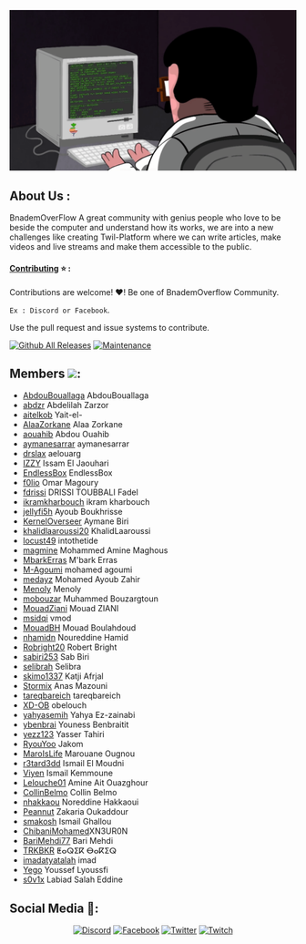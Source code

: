 <p align="center">
<img src="https://github.com/BnademOverflow/BnademOverflow-Community/blob/main/assets/cover.gif">
</p>

## About Us : 

BnademOverFlow A great community with genius people who love to be beside the computer and understand how its works, we are into a new challenges like creating Twil-Platform where we can write articles, make videos and live streams and make them accessible to the public.

#### [Contributing](https://github.com/BnademOverflow/BnademOverflow-Community/blob/main/CONTRIBUTING.md) ⭐ :

Contributions are welcome! ♥! Be one of BnademOverflow Community.

`Ex : Discord or Facebook`.

Use the pull request and issue systems to contribute.

[![Github All Releases](https://img.shields.io/badge/status-active-brightgreen)]()
[![Maintenance](https://img.shields.io/badge/Maintained%3F-yes-green.svg)](https://GitHub.com/Naereen/StrapDown.js/graphs/commit-activity)

## Members <img src="https://media.giphy.com/media/C4b6GwFKbYxK8/giphy.gif" width="30px">:

- [AbdouBouallaga](https://github.com/AbdouBouallaga) AbdouBouallaga
- [abdzr](https://github.com/abdzr) Abdelilah Zarzor
- [aitelkob](https://github.com/aitelkob) Yait-el-
- [AlaaZorkane](https://github.com/AlaaZorkane) Alaa Zorkane
- [aouahib](https://github.com/aouahib) Abdou Ouahib
- [aymanesarrar](https://github.com/aymanesarrar) aymanesarrar
- [drslax](https://github.com/drslax) aelouarg
- [IZZY](https://github.com/IssamElJaouhari) Issam El Jaouhari
- [EndlessBox](https://github.com/EndlessBox) EndlessBox
- [f0lio](https://github.com/f0lio) Omar Magoury
- [fdrissi](https://github.com/fdrissi) DRISSI TOUBBALI Fadel
- [ikramkharbouch](https://github.com/ikramkharbouch) ikram kharbouch
- [jellyfi5h](https://github.com/jellyfi5h) Ayoub Boukhrisse
- [KernelOverseer](https://github.com/KernelOverseer) Aymane Biri
- [khalidlaaroussi20](https://github.com/khalidlaaroussi20) KhalidLaaroussi
- [locust49](https://github.com/locust49) intothetide
- [magmine](https://github.com/magmine) Mohammed Amine Maghous
- [MbarkErras](https://github.com/MbarkErras) M'bark Erras
- [M-Agoumi](https://github.com/M-Agoumi) mohamed agoumi
- [medayz](https://github.com/medayz) Mohamed Ayoub Zahir
- [MenoIy](https://github.com/MenoIy) Menoly
- [mobouzar](https://github.com/mobouzar) Muhammed Bouzargtoun
- [MouadZiani](https://github.com/mouadziani) Mouad ZIANI
- [msidqi](https://github.com/msidqi) vmod
- [MouadBH](https://github.com/MouadBH) Mouad Boulahdoud
- [nhamidn](https://github.com/nhamidn) Noureddine Hamid
- [Robright20](https://github.com/Robright20) Robert Bright
- [sabiri253](https://github.com/sabiri253) Sab Biri
- [selibrah](https://github.com/selibrah) Selibra
- [skimo1337](https://github.com/skimo1337) Katji Afrjal
- [Stormix](https://github.com/Stormix) Anas Mazouni
- [tareqbareich](https://github.com/tareqbareich) tareqbareich
- [XD-OB](https://github.com/XD-OB) obelouch
- [yahyasemih](https://github.com/yahyasemih) Yahya Ez-zainabi
- [ybenbrai](https://github.com/ybenbrai) Youness Benbraitit
- [yezz123](https://github.com/yezz123) Yasser Tahiri
- [RyouYoo](https://github.com/RyouYoo) Jakom
- [MaroIsLife](https://github.com/MaroIsLife) Marouane Ougnou
- [r3tard3dd](https://github.com/r3tard3dd) Ismail El Moudni
- [Viyen](https://github.com/IsmailKemmoune) Ismail Kemmoune
- [Lelouche01](https://github.com/Lelouche01) Amine Ait Ouazghour
- [CollinBelmo](http://github.com/CollinBelmo) Collin Belmo
- [nhakkaou](https://github.com/nhakkaou) Noreddine Hakkaoui
- [Peannut](https://github.com/Peannut) Zakaria Oukaddour
- [smakosh](https://github.com/smakosh) Ismail Ghallou
- [ChibaniMohamed](https://github.com/ChibaniMohamed)XN3UR0N
- [BariMehdi77](https://github.com/barimehdi77) Bari Mehdi
- [TRKBKR](https://github.com/TRKBKR) ⵟⴰⵕⵉⴽ ⴱⴰⴽⵉⵕ
- [imadatyatalah](https://github.com/imadatyatalah) imad
- [Yego](https://github.com/YeGoTaChi) Youssef Lyoussfi
- [s0v1x](https://github.com/s0v1x) Labiad Salah Eddine
## Social Media 🤯:

<p align="center">
    <a href="https://discord.gg/FBwVqq8fxK">
    <img alt="Discord" src="https://img.shields.io/badge/Discord%20-%237289DA.svg?&style=for-the-badge&logo=discord&logoColor=white"/></a>
    <a href="https://www.facebook.com/groups/l9wada">
    <img alt="Facebook" src="https://img.shields.io/badge/Facebook%20-%231877F2.svg?&style=for-the-badge&logo=Facebook&logoColor=white"/></a>
    <a href="https://twitter.com/BnademOverFlow">
    <img alt="Twitter" src="https://img.shields.io/badge/BnademOverFlow%20-%231DA1F2.svg?&style=for-the-badge&logo=Twitter&logoColor=white"/></a>
    <a href="https://www.twitch.tv/bnademoverflow">
    <img alt="Twitch" src="https://img.shields.io/badge/BnademOverFlow%20-%239146FF.svg?&style=for-the-badge&logo=Twitch&logoColor=white"/></a>
</p>
